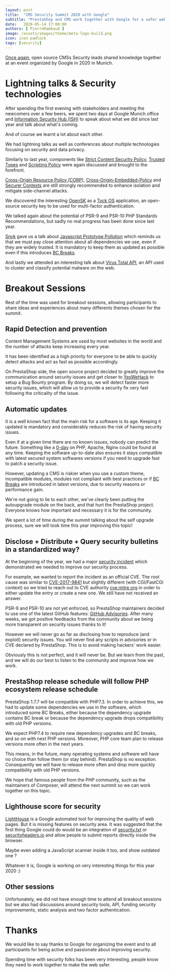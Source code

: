 ```yaml
---
layout: post
title:  "CMS Security Summit 2020 with Google"
subtitle: "PrestaShop and CMS work together with Google for a safer web"
date:   2020-05-14 17:00:00
authors: [ PierreRambaud ]
image: /assets/images/theme/meta-logo-build.png
icon: icon-padlock
tags: [security]
---
```


[Once again](https://build.prestashop.com/news/we-were-at-the-cms-security-summit-with-google/), open source CMSs Security leads shared knowledge together at an event organized by Google in 2020 in Munich.


# Lightning talks & Security technologies

After spending the first evening with stakeholders and meeting the newcomers over a few beers, we spent two days at Google Munich office and [Information Security Hub (ISH)](https://www.ish-muc.com/) to speak about what we did since last year and talk about what's coming.

And of course we learnt a lot about each other.

We had lightning talks as well as conferences about multiple technologies focusing on security and data privacy.

Similarly to last year, components like [Strict Content Security Policy](https://bit.ly/strict-csp), [Trusted Types](https://bit.ly/tt-spec) and [Scripting Policy](https://bit.ly/scripting-policy) were again discussed and brought to the forefront.

[Cross-Origin Resource Policy (CORP)](https://fetch.spec.whatwg.org/#cross-origin-resource-policy-header), [Cross-Origin-Embedded-Policy](https://bit.ly/coep-spec) and [Securer Contexts](https://bit.ly/securer-contexts) are still strongly recommended to enhance isolation and mitigate side-channel attacks.

We discovered the interesting [OpenSK](https://github.com/google/OpenSK) as a [Tock OS](https://www.tockos.org/) application, an open-source security key to be used for multi-factor authentication.

We talked again about the potential of PSR-9 and PSR-10 PHP Standards Recommendations, but sadly no real progress has been done since last year.

[Snyk](https://snyk.io) gave us a talk about [Javascript Prototype Pollution](https://snyk.io/vuln/SNYK-JS-LODASH-450202) which reminds us that we must pay close attention about all dependencies we use, even if they are widely trusted.
It is mandatory to keep them as updated as possible even if this introduces [BC Breaks](https://devdocs.prestashop.com/1.7/contribute/contribution-guidelines/#bc-breaks).

And lastly we attended an interesting talk about [Virus Total API](https://developers.virustotal.com/reference), an API used to cluster and classify potential malware on the web.


# Breakout Sessions

Rest of the time was used for breakout sessions, allowing participants to share ideas and experiences about many differents themes chosen for the summit.

## Rapid Detection and prevention

Content Management Systems are used by most websites in the world and the number of attacks keep increasing every year.

It has been identified as a high priority for everyone to be able to quickly detect attacks and act as fast as possible accordingly.

On PrestaShop side, the open source project decided to greatly improve the communication around security issues and get closer to [YesWeHack](https://yeswehack.com/) to setup a Bug Bounty program.
By doing so, we will detect faster more security issues, which will allow us to provide a security fix very fast following the criticality of the issue.

## Automatic updates

It is a well known fact that the main risk for a software is its age. Keeping it updated is mandatory and considerably reduces the risk of having security issues.

Even if at a given time there are no known issues, nobody can predict the future. Something like a [0-day](https://en.wikipedia.org/wiki/Zero-day_(computing)) on PHP, Apache, Nginx could be found at any time. Keeping the software up-to-date also ensures it stays compatible with latest secured system softwares versions if you need to upgrade fast to patch a security issue.

However, updating a CMS is riskier when you use a custom theme, incompatible modules, modules not compliant with best practices or if [BC Breaks](https://devdocs.prestashop.com/1.7/contribute/contribution-guidelines/#bc-breaks) are introduced in latest versions, due to security reasons or performance gain.

We're not going to lie to each other, we've clearly been putting the autoupgrade module on the back, and that hurt the PrestaShop project.
Everyone knows how important and necessary it is for the community.

We spent a lot of time during the summit talking about the self upgrade process, sure we will took time this year improving this topic!

## Disclose + Distribute + Query security bulletins in a standardized way?

At the beginning of the year, we had a major [security incident](https://build.prestashop.com/news/phpunit-security-issue-post-analysis/) which demonstrated we needed to improve our security process.

For example, we wanted to report the incident as an official CVE. The root cause was similar to [CVE-2017-9841](https://cve.mitre.org/cgi-bin/cvename.cgi?name=CVE-2017-9841) but slightly different (with CGI/FastCGI context) so we tried to reach out to CVE authority [cve.mitre.org](https://cve.mitre.org/) in order to either update the entry or create a new one. We still have not received an answer.

PSR-9 and PSR-10 are not yet enforced, so PrestaShop maintainers decided to use one of the latest GitHub features: [GitHub Advisories](https://help.github.com/en/github/managing-security-vulnerabilities/about-github-security-advisories). After many weeks, we got positive feedbacks from the community about we being more transparent on security issues thanks to it!

However we will never go as far as disclosing how to reproduce (and exploit) security issues. You will never find any scripts in advisories or in CVE declared by PrestaShop. This is to avoid making hackers' work easier.

Obviously this is not perfect, and it will never be. But we learn from the past, and we will do our best to listen to the community and improve how we work.

## PrestaShop release schedule will follow PHP ecosystem release schedule

PrestaShop 1.7.7 will be compatible with PHP7.3. In order to achieve this, we had to update some dependencies we use in the software, which introduced some BC Breaks, either because the dependency upgrade contains BC break or because the dependency upgrade drops compatibility with old PHP versions.

We expect PHP7.4 to require new dependency upgrades and BC breaks, and so on with next PHP versions.
Moreover, PHP core team plan to release versions more often in the next years.

This means, in the future, many operating systems and software will have no choice than follow them (or stay behind). PrestaShop is no exception. Consequently we will have to release more often and drop more quickly compatibility with old PHP versions.

We hope that famous people from the PHP community, such as the maintainers of Composer, will attend the next summit so we can work together on this topic.

## Lighthouse score for security

[LightHouse](https://developers.google.com/web/tools/lighthouse) is a Google automated tool for improving the quality of web pages. But it is missing features on security area.
It was suggested that the first thing Google could do would be an integration of [security.txt](https://securitytxt.org/) or [securityheaders.io](https://securityheaders.io) and allow people to submit reports directly inside the browser.

Maybe even adding a JavaScript scanner inside it too, and show outdated one ?

Whatever it is, Google is working on very interesting things for this year 2020 :)

## Other sessions

Unfortunately, we did not have enough time to attend all breakout sessions but we also had discussions around security tools, API, funding security improvements, static analysis and two factor authentication.

# Thanks 

We would like to say thanks to Google for organizing the event and to all participants for being active and passionate about improving security.

Spending time with security folks has been very interesting, people know they need to work together to make the web safer.

